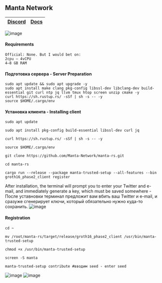 ## Manta Network
| [Discord](https://discord.gg/mantanetwork) | [Docs](https://docs.manta.network/docs/guides/TrustedSetup)
| --- | ---

![image](https://user-images.githubusercontent.com/57448493/205853439-05ca86de-38d4-48db-815f-c5702ce72f63.png)


#### Requirements
```
Official: None. But I would bet on:
2сpu — 4vCPU
4–8 GB RAM
```
#### Подготовка сервера - Server Preparation
```
sudo apt update && sudo apt upgrade -y
sudo apt install make clang pkg-config libssl-dev libclang-dev build-essential git curl ntp jq llvm tmux htop screen unzip cmake -y
curl https://sh.rustup.rs/ -sSf | sh -s -- -y
source $HOME/.cargo/env
```
#### Установка клиента - Installing client 
```
sudo apt update

sudo apt install pkg-config build-essential libssl-dev curl jq

curl https://sh.rustup.rs/ -sSf | sh -s -- -y

source $HOME/.cargo/env

git clone https://github.com/Manta-Network/manta-rs.git

cd manta-rs

cargo run --release --package manta-trusted-setup --all-features --bin groth16_phase2_client register
```
After installation, the terminal will prompt you to enter your Twitter and e-mail, and immediately generate a key, which must be saved somewhere - 
После уставновки терминал предложит вам вбить ваш Twitter и e-mail, и сразуже сгенерирует ключи, который обязательно нужно куда-то сохранить.
![image](https://user-images.githubusercontent.com/57448493/205856767-6f9ed2a0-50c0-40c7-8bef-b8174ce058bb.png)

#### Registration
```
cd ~

mv /root/manta-rs/target/release/groth16_phase2_client /usr/bin/manta-trusted-setup

chmod +x /usr/bin/manta-trusted-setup

screen -S manta

manta-trusted-setup contribute #вводим seed - enter seed

```
![image](https://user-images.githubusercontent.com/57448493/205856806-61ce3a8a-2fd4-4837-aa02-f000f7b0c1f1.png)
![image](https://user-images.githubusercontent.com/57448493/205856870-02a725c2-2102-4abf-a38b-402547da148a.png)
